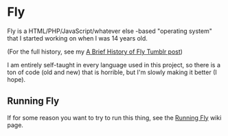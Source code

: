 # Fly
Fly is a HTML/PHP/JavaScript/whatever else -based "operating system" that I started working on when I was 14 years old.

(For the full history, see my [A Brief History of Fly Tumblr post](https://myboringcoding.tumblr.com/post/167342691393/a-brief-history-of-fly))

I am entirely self-taught in every language used in this project, so there is a ton of code (old and new) that is horrible, but I'm slowly making it better (I hope).

Running Fly
-----------
If for some reason you want to try to run this thing, see the [Running Fly](https://github.com/kitkatzecat/fly/wiki/Running-Fly) wiki page.
